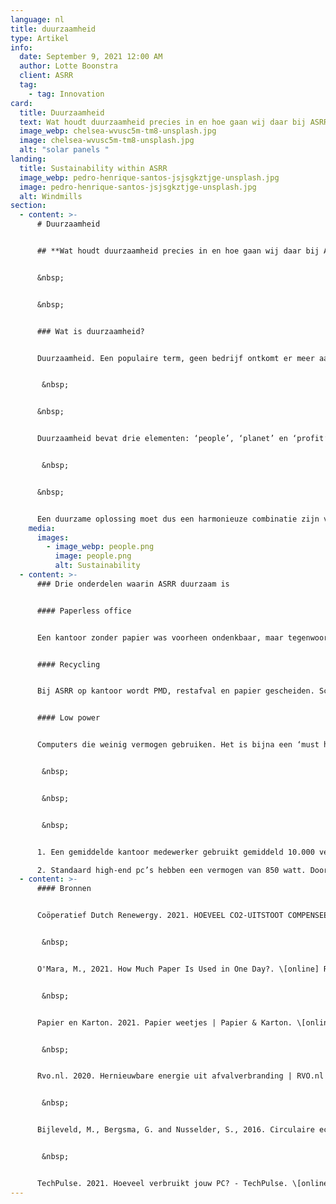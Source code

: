 ```yaml
---
language: nl
title: duurzaamheid
type: Artikel
info:
  date: September 9, 2021 12:00 AM
  author: Lotte Boonstra
  client: ASRR
  tag:
    - tag: Innovation
card:
  title: Duurzaamheid
  text: Wat houdt duurzaamheid precies in en hoe gaan wij daar bij ASRR mee om?
  image_webp: chelsea-wvusc5m-tm8-unsplash.jpg
  image: chelsea-wvusc5m-tm8-unsplash.jpg
  alt: "solar panels "
landing:
  title: Sustainability within ASRR
  image_webp: pedro-henrique-santos-jsjsgkztjge-unsplash.jpg
  image: pedro-henrique-santos-jsjsgkztjge-unsplash.jpg
  alt: Windmills
section:
  - content: >-
      # Duurzaamheid 


      ## **Wat houdt duurzaamheid precies in en hoe gaan wij daar bij ASRR mee om?**


      &nbsp;


      &nbsp;


      ### Wat is duurzaamheid?


      Duurzaamheid. Een populaire term, geen bedrijf ontkomt er meer aan. Logisch, want duurzaamheid gaat een stuk verder dan bewust omgaan met het milieu. Duurzaamheid gaat over aan je behoeftes voldoen, zonder dat je daarmee de behoeftes van toekomstige generaties belemmert.


       &nbsp;


      &nbsp;


      Duurzaamheid bevat drie elementen: ‘people’, ‘planet’ en ‘profit’. Er kan niet worden gesproken over duurzaamheid als een of meerdere elementen buiten beschouwing worden gelaten, omdat er dan geen harmonie is tussen de elementen. Elementen kunnen er namelijk mogelijk onder lijden, als er geen harmonie is.  


       &nbsp;


      &nbsp;


      Een duurzame oplossing moet dus een harmonieuze combinatie zijn van deze drie elementen en aan je huidige behoeftes voldoen zonder de behoeftes van toekomstige generaties te belemmeren.
    media:
      images:
        - image_webp: people.png
          image: people.png
          alt: Sustainability
  - content: >-
      ### Drie onderdelen waarin ASRR duurzaam is


      #### Paperless office


      Een kantoor zonder papier was voorheen ondenkbaar, maar tegenwoordig goed realiseerbaar. ASRR hoort bij een kleine groep bedrijven die helemaal geen papier meer gebruikt. Doordat ASRR een ‘paperless office’ is, redden we jaarlijks bijna twee grote volgroeide bomen (1). Deze bomen kunnen 40 kg CO2 per jaar (Coörperatief Dutch Renewergy, 2021)


      #### Recycling


      Bij ASRR op kantoor wordt PMD, restafval en papier gescheiden. Scheiden maakt het mogelijk om waardevolle materialen terug te winnen en te recyclen tot een nieuw product. In Nederland beland afval dat niet wordt gescheiden op de vuilnisbelt. Dit wordt uiteindelijk verbrand (Rijksdienst, 2020). Verbranding draagt bij aan het broeikaseffect en het verlies van grondstoffen (Bijleveld, Bergsma and Nusselder, 2016). Kortom, recyclen is van groot belang.


      #### Low power


      Computers die weinig vermogen gebruiken. Het is bijna een ‘must have’ voor Tech bedrijven. Het bespaart namelijk energie en geld. Door onze zelf samengestelde computers en servers bespaard ASRR de helft van wat het normaalgesproken zou kosten (2).


       &nbsp;


       &nbsp;


       &nbsp;


      1. Een gemiddelde kantoor medewerker gebruikt gemiddeld 10.000 vellen kopieerpapier per jaar (O'Mara, 2021). Een boom levert gemiddeld 60.000 vellen kopieerpapier (Papier en Karton, 2021). Met onze hoeveelheid medewerkers bespaart dat bijna 2 bomen per jaar.  

      2. Standaard high-end pc’s hebben een vermogen van 850 watt. Door het zelf samenstellen van de componenten van de servers en pc’s is ASRR in staat een high-end product te bouwen met de helft van het vermogen (TechPulse Redactie, 2021).
  - content: >-
      #### Bronnen


      Coöperatief Dutch Renewergy. 2021. HOEVEEL CO2-UITSTOOT COMPENSEERT 1 BOOM PER JAAR?. \[online] Available at: <<https://dutchrenewergy.nl/ufaqs/hoeveel-co2-uitstoot-compenseert-1-boom-per-jaar/>>.


       &nbsp;


      O'Mara, M., 2021. How Much Paper Is Used in One Day?. \[online] Record Nations. Available at: <https://www.recordnations.com/2016/02/how-much-paper-is-used-in-one-day/> \[Accessed 8 September 2021]. 


       &nbsp;


      Papier en Karton. 2021. Papier weetjes | Papier & Karton. \[online] Available at: <https://papierenkarton.nl/cijfers-feiten/papier-weetjes/> \[Accessed 8 September 2021].


       &nbsp;


      Rvo.nl. 2020. Hernieuwbare energie uit afvalverbranding | RVO.nl | Rijksdienst. \[online] Available at: <https://www.rvo.nl/onderwerpen/duurzaam-ondernemen/duurzame-energie-opwekken/bio-energie/afvalverbranding> \[Accessed 9 September 2021].


       &nbsp;


      Bijleveld, M., Bergsma, G. and Nusselder, S., 2016. Circulaire economie: een belangrijk instrument voor CO2 reductie. \[online] Ce.nl. Available at: <https://ce.nl/wp-content/uploads/2021/03/20160610_CE_Delft_2H81_Magazine_Final_NL.pdf> \[Accessed 9 September 2021].


       &nbsp;


      TechPulse. 2021. Hoeveel verbruikt jouw PC? - TechPulse. \[online] Available at: <https://techpulse.be/achtergrond/116243/wat-verbruikt-je-pc/> \[Accessed 8 September 2021].
---
```

